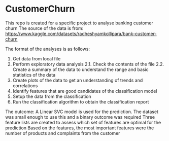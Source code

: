 # CustomerChurn

This repo is created for a specific project to analyse banking customer churn
The source of the data is from:
https://www.kaggle.com/datasets/radheshyamkollipara/bank-customer-churn

The format of the analyses is as follows:
1. Get data from local file
2. Perform exploratory data analysis
2.1. Check the contents of the file
2.2. Create a summary of the data to understand the range and basic statistics of the data
3. Create plots of the data to get an understanding of trends and correlations
4. Identify features that are good candidates of the classification model
5. Setup the data from the classification
6. Run the classification algorithm to obtain the classification report

The outcome:
A Linear SVC model is used for the prediction. 
The dataset was small enough to use this and a binary outcome was required
Three feature lists are created to assess which set of features are optimal for the prediction
Based on the features, the most important features were the number of products and complaints from the customer
